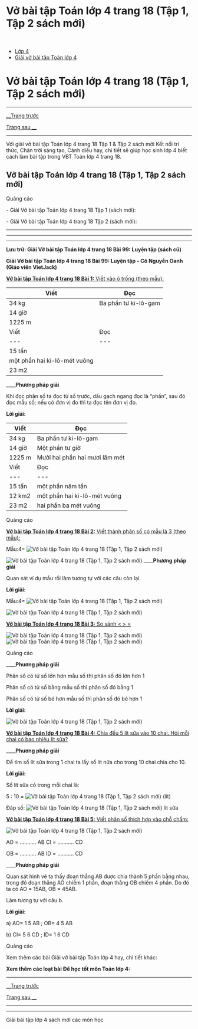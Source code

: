 # Vở bài tập Toán lớp 4 trang 18 (Tập 1, Tập 2 sách mới)

﻿

  * [Lớp 4](https://vietjack.com/series/lop-4.jsp)
  * [Giải vở bài tập Toán lớp 4](https://vietjack.com/giai-vo-bai-tap-toan-4/index.jsp)



# Vở bài tập Toán lớp 4 trang 18 (Tập 1, Tập 2 sách mới)

* * *

[__Trang trước](https://vietjack.com/giai-vo-bai-tap-toan-4/bai-98-phan-so-va-phep-chia-so-tu-nhien-tiep-theo.jsp)

[Trang sau __](https://vietjack.com/giai-vo-bai-tap-toan-4/bai-100-phan-so-bang-nhau.jsp)

* * *

Với giải vở bài tập Toán lớp 4 trang 18 Tập 1 & Tập 2 sách mới Kết nối tri thức, Chân trời sáng tạo, Cánh diều hay, chi tiết sẽ giúp học sinh lớp 4 biết cách làm bài tập trong VBT Toán lớp 4 trang 18.

## Vở bài tập Toán lớp 4 trang 18 (Tập 1, Tập 2 sách mới)

Quảng cáo

\- Giải Vở bài tập Toán lớp 4 trang 18 Tập 1 (sách mới):

\- Giải Vở bài tập Toán lớp 4 trang 18 Tập 2 (sách mới):

* * *

* * *

* * *

**Lưu trữ: Giải Vở bài tập Toán lớp 4 trang 18 Bài 99: Luyện tập (sách cũ)**

**Giải Vở bài tập Toán lớp 4 trang 18 Bài 99: Luyện tập - Cô Nguyễn Oanh (Giáo viên VietJack)**

[**Vở bài tập Toán lớp 4 trang 18 Bài 1:** Viết vào ô trống (theo mẫu): ](https://vietjack.com/giai-vo-bai-tap-toan-4/bai-1-trang-18-vbt-toan-4-tap-2.jsp)

Viết |  Đọc  
---|---  
34 kg |  Ba phần tư ki-lô-gam  
14 giờ |   
1225 m |   
Viết |  Đọc  
---|---  
15 tấn |   
| một phần hai ki-lô-mét vuông  
23 m2 |   
____**Phương pháp giải**

Khi đọc phân số ta đọc tử số trước, dấu gạch ngang đọc là “phần”, sau đó đọc mẫu số; nếu có đơn vị đo thì ta đọc tên đơn vị đo.

**Lời giải:**

Viết |  Đọc  
---|---  
34 kg |  Ba phần tư ki-lô-gam  
14 giờ |  Một phần tư giờ  
1225 m |  Mười hai phần hai mươi lăm mét  
Viết |  Đọc  
---|---  
15 tấn |  một phần năm tấn  
12 km2 | một phần hai ki-lô-mét vuông  
23 m2 | hai phần ba mét vuông   
  
Quảng cáo

[**Vở bài tập Toán lớp 4 trang 18 Bài 2:** Viết thành phân số có mẫu là 3 (theo mẫu):](https://vietjack.com/giai-vo-bai-tap-toan-4/bai-2-trang-18-vbt-toan-4-tap-2.jsp)

Mẫu:4= ![Vở bài tập Toán lớp 4 trang 18 \(Tập 1, Tập 2 sách mới\)](https://vietjack.com/giai-vo-bai-tap-toan-4/images/bai-2-trang-18-vbt-toan-4-tap-2.PNG)

![Vở bài tập Toán lớp 4 trang 18 \(Tập 1, Tập 2 sách mới\)](https://vietjack.com/giai-vo-bai-tap-toan-4/images/bai-2-trang-18-vbt-toan-4-tap-2-1.PNG) ____**Phương pháp giải**

Quan sát ví dụ mẫu rồi làm tương tự với các câu còn lại.

**Lời giải:**

Mẫu:4= ![Vở bài tập Toán lớp 4 trang 18 \(Tập 1, Tập 2 sách mới\)](https://vietjack.com/giai-vo-bai-tap-toan-4/images/bai-2-trang-18-vbt-toan-4-tap-2.PNG)

![Vở bài tập Toán lớp 4 trang 18 \(Tập 1, Tập 2 sách mới\)](https://vietjack.com/giai-vo-bai-tap-toan-4/images/bai-2-trang-18-vbt-toan-4-tap-2-2.PNG)

[**Vở bài tập Toán lớp 4 trang 18 Bài 3:** So sánh < > = ](https://vietjack.com/giai-vo-bai-tap-toan-4/bai-3-trang-18-vbt-toan-4-tap-2.jsp)

![Vở bài tập Toán lớp 4 trang 18 \(Tập 1, Tập 2 sách mới\)](https://vietjack.com/giai-vo-bai-tap-toan-4/images/bai-3-trang-18-vbt-toan-4-tap-2.PNG) ![Vở bài tập Toán lớp 4 trang 18 \(Tập 1, Tập 2 sách mới\)](https://vietjack.com/giai-vo-bai-tap-toan-4/images/bai-3-trang-18-vbt-toan-4-tap-2-1.PNG)

Quảng cáo

____**Phương pháp giải**

Phân số có tử số lớn hơn mẫu số thì phân số đó lớn hơn 1

Phân số có tử số bằng mẫu số thì phân số đó bằng 1

Phân số có tử số bé hơn mẫu số thì phân số đó bé hơn 1

**Lời giải:**

![Vở bài tập Toán lớp 4 trang 18 \(Tập 1, Tập 2 sách mới\)](https://vietjack.com/giai-vo-bai-tap-toan-4/images/bai-3-trang-18-vbt-toan-4-tap-2-2.PNG)

[**Vở bài tập Toán lớp 4 trang 18 Bài 4:** Chia đều 5 lít sữa vào 10 chai. Hỏi mỗi chai có bao nhiêu lít sữa?](https://vietjack.com/giai-vo-bai-tap-toan-4/bai-4-trang-18-vbt-toan-4-tap-2.jsp)

____**Phương pháp giải**

Để tìm số lít sữa trong 1 chai ta lấy số lít nữa cho trong 10 chai chia cho 10. 

**Lời giải:**

Số lít sữa có trong mỗi chai là:

5 : 10 = ![Vở bài tập Toán lớp 4 trang 18 \(Tập 1, Tập 2 sách mới\)](https://vietjack.com/giai-vo-bai-tap-toan-4/images/bai-4-trang-18-vbt-toan-4-tap-2.PNG) (lít)

Đáp số: ![Vở bài tập Toán lớp 4 trang 18 \(Tập 1, Tập 2 sách mới\)](https://vietjack.com/giai-vo-bai-tap-toan-4/images/bai-4-trang-18-vbt-toan-4-tap-2.PNG) lít sữa

[**Vở bài tập Toán lớp 4 trang 18 Bài 5:** Viết phân số thích hợp vào chỗ chấm: ](https://vietjack.com/giai-vo-bai-tap-toan-4/bai-5-trang-18-vbt-toan-4-tap-2.jsp)

![Vở bài tập Toán lớp 4 trang 18 \(Tập 1, Tập 2 sách mới\)](https://vietjack.com/giai-vo-bai-tap-toan-4/images/bai-5-trang-18-vbt-toan-4-tap-2-a.PNG)

AO = ........... AB CI = ........... CD

OB = ........... AB ID = ........... CD 

____**Phương pháp giải**

Quan sát hình vẽ ta thấy đoạn thẳng AB được chia thành 5 phần bằng nhau, trong đó đoạn thẳng AO chiếm 1 phần, đoạn thẳng OB chiếm 4 phần. Do đó ta có AO = 15AB, OB = 45AB.

Làm tương tự với câu b.

**Lời giải:**

a)  AO= 1 5 AB ;  OB= 4 5 AB

b)  CI= 5 6 CD ;  ID= 1 6 CD

Quảng cáo

Xem thêm các bài Giải vở bài tập Toán lớp 4 hay, chi tiết khác:

**Xem thêm các loạt bài Để học tốt môn Toán lớp 4:**

* * *

[__Trang trước](https://vietjack.com/giai-vo-bai-tap-toan-4/bai-98-phan-so-va-phep-chia-so-tu-nhien-tiep-theo.jsp)

[Trang sau __](https://vietjack.com/giai-vo-bai-tap-toan-4/bai-100-phan-so-bang-nhau.jsp)

* * *

* * *

Giải bài tập lớp 4 sách mới các môn học
